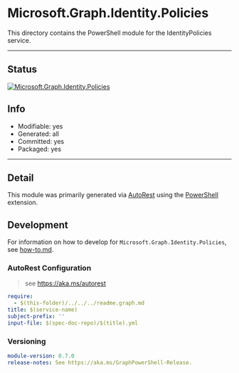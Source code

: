 <!-- region Generated -->
# Microsoft.Graph.Identity.Policies
This directory contains the PowerShell module for the IdentityPolicies service.

---
## Status
[![Microsoft.Graph.Identity.Policies](https://img.shields.io/powershellgallery/v/Microsoft.Graph.Identity.Policies.svg?style=flat-square&label=Microsoft.Graph.Identity.Policies "Microsoft.Graph.Identity.Policies")](https://www.powershellgallery.com/packages/Microsoft.Graph.Identity.Policies/)

## Info
- Modifiable: yes
- Generated: all
- Committed: yes
- Packaged: yes

---
## Detail
This module was primarily generated via [AutoRest](https://github.com/Azure/autorest) using the [PowerShell](https://github.com/Azure/autorest.powershell) extension.

## Development
For information on how to develop for `Microsoft.Graph.Identity.Policies`, see [how-to.md](how-to.md).
<!-- endregion -->

### AutoRest Configuration

> see https://aka.ms/autorest

``` yaml
require:
  - $(this-folder)/../../../readme.graph.md
title: $(service-name)
subject-prefix: ''
input-file: $(spec-doc-repo)/$(title).yml
```
### Versioning

``` yaml
module-version: 0.7.0
release-notes: See https://aka.ms/GraphPowerShell-Release.
```
